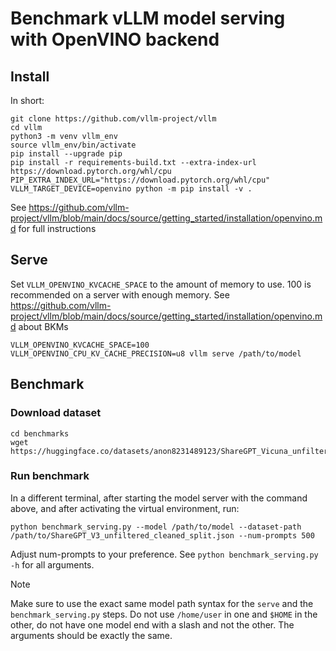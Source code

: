 # Benchmark vLLM model serving with OpenVINO backend


## Install

In short:


```
git clone https://github.com/vllm-project/vllm
cd vllm
python3 -m venv vllm_env
source vllm_env/bin/activate
pip install --upgrade pip
pip install -r requirements-build.txt --extra-index-url https://download.pytorch.org/whl/cpu
PIP_EXTRA_INDEX_URL="https://download.pytorch.org/whl/cpu" VLLM_TARGET_DEVICE=openvino python -m pip install -v .
```

See https://github.com/vllm-project/vllm/blob/main/docs/source/getting_started/installation/openvino.md for full instructions

## Serve

Set `VLLM_OPENVINO_KVCACHE_SPACE` to the amount of memory to use. 100 is recommended on a server with enough memory. See https://github.com/vllm-project/vllm/blob/main/docs/source/getting_started/installation/openvino.md about BKMs

```
VLLM_OPENVINO_KVCACHE_SPACE=100 VLLM_OPENVINO_CPU_KV_CACHE_PRECISION=u8 vllm serve /path/to/model
```

## Benchmark

### Download dataset

```
cd benchmarks
wget https://huggingface.co/datasets/anon8231489123/ShareGPT_Vicuna_unfiltered/resolve/main/ShareGPT_V3_unfiltered_cleaned_split.json
```

### Run benchmark

In a different terminal, after starting the model server with the command above, and after activating the virtual environment, run:

```
python benchmark_serving.py --model /path/to/model --dataset-path /path/to/ShareGPT_V3_unfiltered_cleaned_split.json --num-prompts 500
```

Adjust num-prompts to your preference. See `python benchmark_serving.py -h` for all arguments.

> [!NOTE]
> Make sure to use the exact same model path syntax for the `serve` and the `benchmark_serving.py` steps. Do not use `/home/user` in one and `$HOME` in the other, do not have one model end with a slash and not the other. The arguments should be exactly the same.
